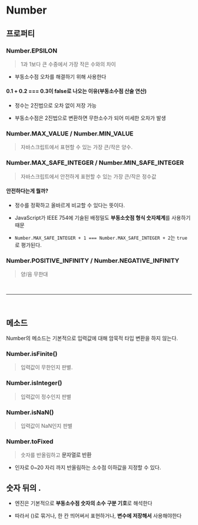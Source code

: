 # Number

## 프로퍼티

### Number.EPSILON

> 1과 1보다 큰 수중에서 가장 작은 수와의 차이

- 부동소수점 오차를 해결하기 위해 사용한다

#### 0.1 + 0.2 === 0.3이 false로 나오는 이유(부동소수점 산술 연산)

- 정수는 2진법으로 오차 없이 저장 가능

- 부동소수점은 2진법으로 변환하면 무한소수가 되어 미세한 오차가 발생

### Number.MAX_VALUE / Number.MIN_VALUE

> 자바스크립트에서 표현할 수 있는 가장 큰/작은 양수.

### Number.MAX_SAFE_INTEGER / Number.MIN_SAFE_INTEGER

> 자바스크립트에서 안전하게 표현할 수 있는 가장 큰/작은 정수값

#### 안전하다는게 뭘까?

- 정수를 정확하고 올바르게 비교할 수 있다는 뜻이다.

- JavaScript가 IEEE 754에 기술된 배정밀도 **부동소숫점 형식 숫자체계**를 사용하기 때문

- `Number.MAX_SAFE_INTEGER + 1 === Number.MAX_SAFE_INTEGER + 2`는 `true`로 평가된다.

### Number.POSITIVE_INFINITY / Number.NEGATIVE_INFINITY

> 양/음 무한대

<br/>
<hr/>
<br/>

## 메소드

Number의 메소드는 기본적으로 입력값에 대해 암묵적 타입 변환을 하지 않는다.

### Number.isFinite()

> 입력값이 무한인지 판별.

### Number.isInteger()

> 입력값이 정수인지 판별

### Number.isNaN()

> 입력값이 NaN인지 판별

### Number.toFixed

> 숫자를 반올림하고 **문자열로 반환**

- 인자로 0~20 자리 까지 반올림하는 소수점 이하값을 지정할 수 있다.

## 숫자 뒤의 .

- 엔진은 기본적으로 **부동소수점 숫자의 소수 구분 기호**로 해석한다

- 따라서 ()로 묶거나, 한 칸 띄어써서 표현하거나, **변수에 저장해서** 사용해야한다
